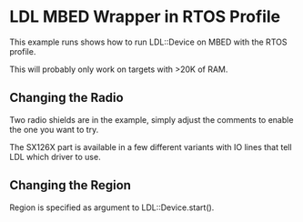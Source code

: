 LDL MBED Wrapper in RTOS Profile
================================

This example runs shows how to run LDL::Device on MBED with the RTOS
profile.

This will probably only work on targets with >20K of RAM.

## Changing the Radio

Two radio shields are in the example, simply adjust the comments
to enable the one you want to try.

The SX126X part is available in a few different variants with IO
lines that tell LDL which driver to use.

## Changing the Region

Region is specified as argument to LDL::Device.start().




